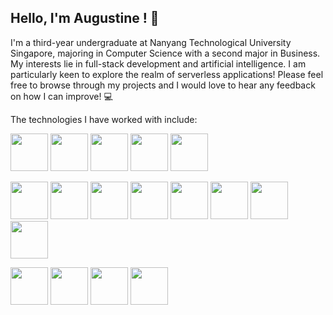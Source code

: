## Hello, I'm Augustine ! :wave:

I'm a third-year undergraduate at Nanyang Technological University Singapore, majoring in Computer Science with a second major in Business. My interests lie in full-stack development and artificial intelligence. I am particularly keen to explore the realm of serverless applications! Please feel free to browse through my projects and I would love to hear any feedback on how I can improve! :computer:

The technologies I have worked with include:

<img src="https://www.svgrepo.com/show/353925/javascript.svg" width="60" /> <img src="https://www.svgrepo.com/show/354478/typescript-icon.svg" width="60" /> <img src="https://www.svgrepo.com/show/452091/python.svg" width="60" /> <img src="https://www.svgrepo.com/show/303388/java-4-logo.svg" width="60" /> <img src="https://www.svgrepo.com/show/373482/c.svg" width="60" />

<img src="https://www.svgrepo.com/show/349402/html5.svg" width="60" /> <img src="https://www.svgrepo.com/show/349330/css3.svg" width="60" /> <img src="https://www.svgrepo.com/show/452092/react.svg" width="60" /> <img src="https://www.svgrepo.com/show/353657/django-icon.svg" width="60" /> <img src="https://www.svgrepo.com/show/354118/nodejs.svg" width="60" /> <img src="https://www.svgrepo.com/show/354107/nestjs.svg" width="60" /> <img src="https://www.svgrepo.com/show/331488/mongodb.svg" width="60" /> <img src="https://www.svgrepo.com/show/354200/postgresql.svg" width="60" />

<img src="https://www.svgrepo.com/show/376356/aws.svg" width="60" /> <img src="https://www.svgrepo.com/show/448274/azure.svg" width="60" /> <img src="https://www.svgrepo.com/show/373595/firebase.svg" width="60" /> <img src="https://www.svgrepo.com/show/354240/pytorch.svg" width="60" />
